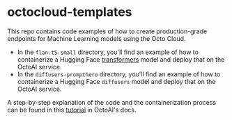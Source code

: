 # octocloud-templates

This repo contains code examples of how to create production-grade endpoints for Machine Learning models using the Octo Cloud.
- In the `flan-t5-small` directory, you'll find an example of how to containerize a Hugging Face [transformers](https://github.com/huggingface/transformers#model-architectures) model and deploy that on the OctoAI service.
- In the `diffusers-prompthero` directory, you'll find an example of how to containerize a Hugging Face `diffusers` model and deploy that on the OctoAI service.

A step-by-step explanation of the code and the containerization process can be found in this [tutorial](https://docs.octoai.cloud/docs/create-custom-endpoints-from-python-code) in OctoAI's docs.
